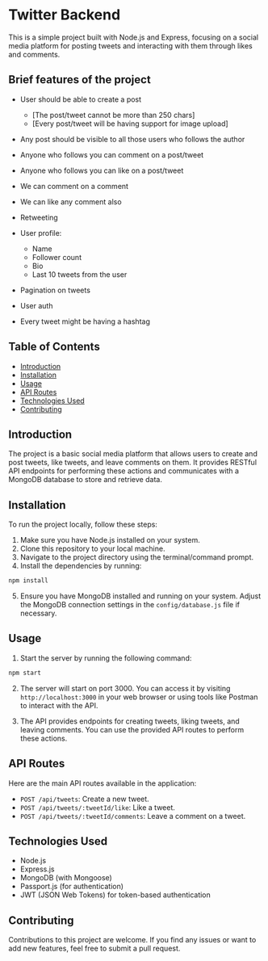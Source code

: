# Twitter Backend

This is a simple project built with Node.js and Express, focusing on a social media platform for posting tweets and interacting with them through likes and comments.

## Brief features of the project

- User should be able to create a post
    - [The post/tweet cannot be more than 250 chars]
    - [Every post/tweet will be having support for image upload]

- Any post should be visible to all those users who follows the author
- Anyone who follows you can comment on a post/tweet
- Anyone who follows you can like on a post/tweet
- We can comment on a comment
- We can like any comment also
- Retweeting

- User profile:
    - Name
    - Follower count
    - Bio 
    - Last 10 tweets from the user

- Pagination on tweets 
- User auth 
- Every tweet might be having a hashtag

## Table of Contents

- [Introduction](#introduction)
- [Installation](#installation)
- [Usage](#usage)
- [API Routes](#api-routes)
- [Technologies Used](#technologies-used)
- [Contributing](#contributing)

## Introduction

The project is a basic social media platform that allows users to create and post tweets, like tweets, and leave comments on them. It provides RESTful API endpoints for performing these actions and communicates with a MongoDB database to store and retrieve data.

## Installation

To run the project locally, follow these steps:

1. Make sure you have Node.js installed on your system.
2. Clone this repository to your local machine.
3. Navigate to the project directory using the terminal/command prompt.
4. Install the dependencies by running:

```bash
npm install
```

5. Ensure you have MongoDB installed and running on your system. Adjust the MongoDB connection settings in the `config/database.js` file if necessary.

## Usage

1. Start the server by running the following command:

```bash
npm start
```

2. The server will start on port 3000. You can access it by visiting `http://localhost:3000` in your web browser or using tools like Postman to interact with the API.

3. The API provides endpoints for creating tweets, liking tweets, and leaving comments. You can use the provided API routes to perform these actions.

## API Routes

Here are the main API routes available in the application:

- `POST /api/tweets`: Create a new tweet.
- `POST /api/tweets/:tweetId/like`: Like a tweet.
- `POST /api/tweets/:tweetId/comments`: Leave a comment on a tweet.

## Technologies Used

- Node.js
- Express.js
- MongoDB (with Mongoose)
- Passport.js (for authentication)
- JWT (JSON Web Tokens) for token-based authentication

## Contributing

Contributions to this project are welcome. If you find any issues or want to add new features, feel free to submit a pull request.

  
